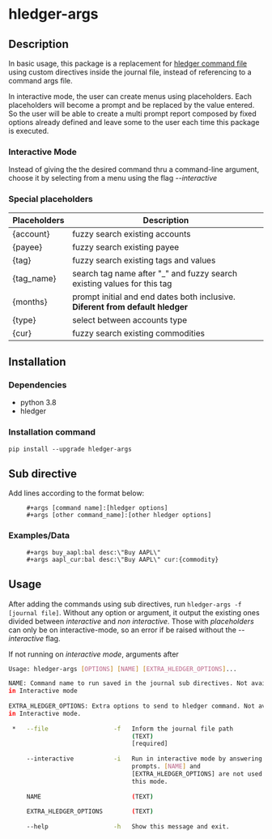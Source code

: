 # hledger-args

## Description

In basic usage, this package is a replacement for [hledger command file](https://hledger.org/1.29/hledger.html#command-arguments) using custom directives inside the journal file, instead of referencing to a command args file.

In interactive mode, the user can create menus using placeholders. Each placeholders will become a prompt and be replaced by the value entered. So the user will be able to create a multi prompt report composed by fixed options already defined and leave some to the user each time this package is executed.

### Interactive Mode

Instead of giving the the desired command thru a command-line argument, choose it by selecting from a menu using the flag *--interactive*

### Special placeholders

| Placeholders | Description                                                                    |
|--------------|--------------------------------------------------------------------------------|
| {account}    | fuzzy search existing accounts                                                 |
| {payee}      | fuzzy search existing payee                                                    |
| {tag}        | fuzzy search existing tags and values                                          |
| {tag_name}   | search tag name after "_" and fuzzy search existing values for this tag        |
| {months}     | prompt initial and end dates both inclusive. **Diferent from default hledger** |
| {type}       | select between accounts type                                                   |
| {cur}        | fuzzy search existing commodities                                              |


## Installation

### Dependencies

- python 3.8
- hledger

### Installation command

`pip install --upgrade hledger-args`

## Sub directive

Add lines according to the format below:

```text
     #+args [command name]:[hledger options]
     #+args [other command_name]:[other hledger options]
```

### Examples/Data

```text
     #+args buy_aapl:bal desc:\"Buy AAPL\"
     #+args aapl_cur:bal desc:\"Buy AAPL\" cur:{commodity}
```

## Usage

After adding the commands using sub directives, run `hledger-args -f [journal file]`. Without any option or argument, it output the existing ones divided between *interactive* and *non interactive*. Those with *placeholders* can only be on interactive-mode, so an error if be raised without the *--interactive* flag.

If not running on *interactive mode*, arguments after 

```bash
Usage: hledger-args [OPTIONS] [NAME] [EXTRA_HLEDGER_OPTIONS]...                

NAME: Command name to run saved in the journal sub directives. Not available   
in Interactive mode                                                            
                                                                                
EXTRA_HLEDGER_OPTIONS: Extra options to send to hledger command. Not available 
in Interactive mode.     
                                                                             
 *   --file                  -f   Inform the journal file path               
                                  (TEXT)                                     ```
                                  [required]                                 
                                                                             
     --interactive           -i   Run in interactive mode by answering the   
                                  prompts. [NAME] and                        
                                  [EXTRA_HLEDGER_OPTIONS] are not used in    
                                  this mode.                                 
                                                                             
     NAME                         (TEXT)                                     
                                                                             
     EXTRA_HLEDGER_OPTIONS        (TEXT)                                     
                                                                             
     --help                  -h   Show this message and exit.                
                                                                             
```																			 
